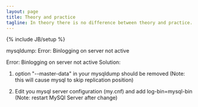 ```yaml
---
layout: page
title: Theory and practice
tagline: In theory there is no difference between theory and practice. In practice there is.
---
```

{% include JB/setup %}

mysqldump: Error: Binlogging on server not active

Error: Binlogging on server not active
Solution: 

1) option "--master-data" in your mysqldump should be removed
(Note: this will cause mysql to skip replication position)

2) Edit you mysql server configuration (my.cnf) and add log-bin=mysql-bin
(Note: restart MySQl Server after change) 
